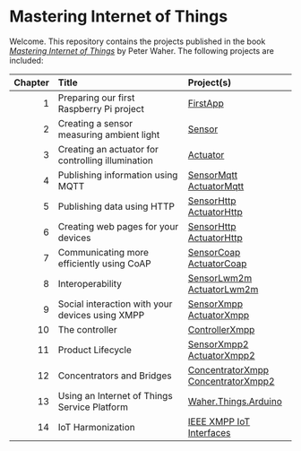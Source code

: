 Mastering Internet of Things
================================

Welcome. This repository contains the projects published in the book
[*Mastering Internet of Things*](https://www.packtpub.com/networking-and-servers/mastering-internet-things) 
by Peter Waher. The following projects are included:

| Chapter | Title                                             | Project(s)                                                                                               |
|--------:|:--------------------------------------------------|:---------------------------------------------------------------------------------------------------------|
|       1 | Preparing our first Raspberry Pi project          | [FirstApp](FirstApp)                                                                                     |
|       2 | Creating a sensor measuring ambient light         | [Sensor](Sensor)                                                                                         |
|       3 | Creating an actuator for controlling illumination | [Actuator](Actuator)                                                                                     |
|       4 | Publishing information using MQTT                 | [SensorMqtt](SensorMqtt)<br/>[ActuatorMqtt](ActuatorMqtt)                                                |
|       5 | Publishing data using HTTP                        | [SensorHttp](SensorHttp)<br/>[ActuatorHttp](ActuatorHttp)                                                |
|       6 | Creating web pages for your devices               | [SensorHttp](SensorHttp)<br/>[ActuatorHttp](ActuatorHttp)                                                |
|       7 | Communicating more efficiently using CoAP         | [SensorCoap](SensorCoap)<br/>[ActuatorCoap](ActuatorCoap)                                                |
|       8 | Interoperability                                  | [SensorLwm2m](SensorLwm2m)<br/>[ActuatorLwm2m](ActuatorLwm2m)                                            |
|       9 | Social interaction with your devices using XMPP   | [SensorXmpp](SensorXmpp)<br/>[ActuatorXmpp](ActuatorXmpp)                                                |
|      10 | The controller                                    | [ControllerXmpp](ControllerXmpp)                                                                         |
|      11 | Product Lifecycle                                 | [SensorXmpp2](SensorXmpp2)<br/>[ActuatorXmpp2](ActuatorXmpp2)                                            |
|      12 | Concentrators and Bridges                         | [ConcentratorXmpp](ConcentratorXmpp)<br/>[ConcentratorXmpp2](ConcentratorXmpp2)                          |
|      13 | Using an Internet of Things Service Platform      | [Waher.Things.Arduino](https://github.com/PeterWaher/IoTGateway/tree/master/Things/Waher.Things.Arduino) |
|      14 | IoT Harmonization                                 | [IEEE XMPP IoT Interfaces](https://gitlab.com/IEEE-SA/XMPPI/IoT)                                         |
